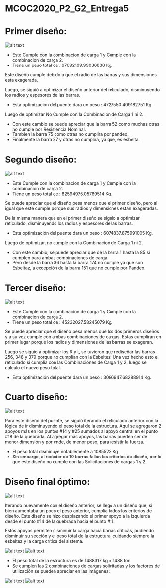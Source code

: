 # MCOC2020_P2_G2_Entrega5
 
# Primer diseño:

![alt text](https://github.com/jmbarriga1/MCOC2020_P2_G2_Entrega5/blob/main/Disen%CC%83o_v04.png?raw=true)

* Este Cumple con la combinacion de carga 1 y Cumple con la combinacion de carga 2.
* Tiene un peso total de : 97692109.99036838 Kg.

Este diseño cumple debido a que el radio de las barras y sus dimensiones esta exagerada.

Luego, se siguió a optimizar el diseño anterior del reticulado, disminuyendo los radios y espesores de las barras.

* Esta optimización del puente dara un peso : 4727550.409182751 Kg.

Luego de optimizar No Cumple con la Combinacion de Carga 1 ni 2.

* Con este cambio se puede apreciar que la barra 52 como muchas otras no cumple por Resistencia Nominal.
* Tambien la barra 75 como otras no cumplira por pandeo.
* Finalmente la barra 87 y otras no cumplira, ya que, es esbelta.

# Segundo diseño:

![alt text](https://github.com/jmbarriga1/MCOC2020_P2_G2_Entrega5/blob/main/Disen%CC%83o_v02.png?raw=true)

* Este Cumple con la combinacion de carga 1 y Cumple con la combinacion de carga 2.
* Tiene un peso total de :  82594975.05769514 Kg.

Se puede apreciar que el diseño pesa menos que el primer diseño, pero al igual que este cumple porque sus radios y dimensiones estan exageradas.

De la misma manera que en el primer diseño se siguio a optimizar reticulado, disminuyendo los radios y espesores de las barras.

* Esta optimización del puente dara un peso : 6074837.875991005 Kg.

Luego de optimizar, no cumple con la Combinacion de Carga 1 ni 2.

* Con este cambio, se puede apreciar que de la barra 1 hasta la 85 si cumplen para ambas combinaciones de carga. 
* Pero desde la barra 86 hasta la barra 174 no cumple ya que son Esbeltaz, a excepción de la barra 151 que no cumple por Pandeo.

# Tercer diseño:

![alt text](https://github.com/jmbarriga1/MCOC2020_P2_G2_Entrega5/blob/main/Disen%CC%83o_v00.png?raw=true)

* Este Cumple con la combinacion de carga 1 y Cumple con la combinacion de carga 2.
* Tiene un peso total de :  45232027.58245079 Kg.

Se puede apreciar que el diseño pesa menos que los dos primeros diseños y a su vez cumple con ambas combinaciones de cargas. Estas cumpliran en primer lugar porque los radios y dimensiones de las barras se exageran.

Luego se siguio a optimizar los R y t, se tuvieron que rediseñar las barras 256, 348 y 379 porque no cumplían con la Esbeltez. Una vez hecho esto el reticulado si cumplia con las Combinaciones de Carga 1 y 2, luego se calculo el nuevo peso total.

* Esta optimización del puente dara un peso : 3086947.68288914 Kg.

# Cuarto diseño:

![alt text](https://github.com/raimolid/MCOC2020_P2_G2_Entrega5/blob/main/v07.png)

Para este diseño del puente, se siguió iterando el reticulado anterior con la lógica de ir disminuyendo el peso total de la estructura. Aquí se agregaron 2 apoyos más en los puntos #14 y #25 sumados al apoyo central en el punto #18 de la quebrada. Al agregar más apoyos, las barras pueden ser de menor dimensión y por ende, de menor peso, para resistir la fuerza. 

* El peso total disminuye notablemente a 1085523 Kg
* Sin embargo, al rededor de 10 barras fallan los criterios de diseño, por lo que este diseño no cumple con las Solicitaciones de cargas 1 y 2.

# Diseño final óptimo:

![alt text](https://github.com/raimolid/MCOC2020_P2_G2_Entrega5/blob/main/v08_diseno.png)

Iterando nuevamente con el diseño anterior, se llegó a un diseño que, si bien aumentaba un poco el peso anterior, cumplía todos los criterios de diseño. Este diseño se hizo desplazando el primer apoyo a la izquierda desde el punto #14 de la quebrada hacia el punto #11.

Estos apoyos permiten disminuir la carga hacia barras críticas, pudiendo disminuir su sección y el peso total de la estructura, cuidando siempre la esbeltez y la carga crítica del sistema.

![alt text](https://github.com/raimolid/MCOC2020_P2_G2_Entrega5/blob/main/v08_tensiones1.png)
![alt text](https://github.com/raimolid/MCOC2020_P2_G2_Entrega5/blob/main/v08_tensiones2.png)

* El peso total de la estructura es de 1488317 kg = 1488 ton 
* Se cumplen las 2 combinaciones de cargas solicitadas y los factores de utilización se pueden apreciar en las imágenes:

![alt text](https://github.com/raimolid/MCOC2020_P2_G2_Entrega5/blob/main/v08_FU1.png)
![alt text](https://github.com/raimolid/MCOC2020_P2_G2_Entrega5/blob/main/v08_FU2.png)

